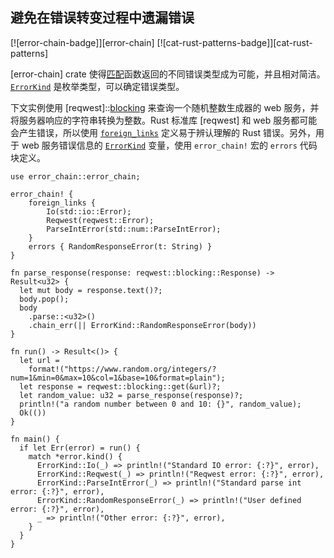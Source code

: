 ## 避免在错误转变过程中遗漏错误

<!--
> [errors/handle/retain.md](https://github.com/rust-lang-nursery/rust-cookbook/blob/master/src/errors/handle/retain.md)
> <br />
> commit dd4efa8dcd8e611326caa01c08db8f227aa909d6 - 2020.06.07
-->

[![error-chain-badge]][error-chain] [![cat-rust-patterns-badge]][cat-rust-patterns]

[error-chain] crate 使得[匹配][matching]函数返回的不同错误类型成为可能，并且相对简洁。[`ErrorKind`] 是枚举类型，可以确定错误类型。

下文实例使用 [reqwest]::[blocking] 来查询一个随机整数生成器的 web 服务，并将服务器响应的字符串转换为整数。Rust 标准库 [reqwest] 和 web 服务都可能会产生错误，所以使用 [`foreign_links`] 定义易于辨认理解的 Rust 错误。另外，用于 web 服务错误信息的 [`ErrorKind`] 变量，使用 `error_chain!` 宏的 `errors` 代码块定义。

```rust,edition2018
use error_chain::error_chain;

error_chain! {
    foreign_links {
        Io(std::io::Error);
        Reqwest(reqwest::Error);
        ParseIntError(std::num::ParseIntError);
    }
    errors { RandomResponseError(t: String) }
}

fn parse_response(response: reqwest::blocking::Response) -> Result<u32> {
  let mut body = response.text()?;
  body.pop();
  body
    .parse::<u32>()
    .chain_err(|| ErrorKind::RandomResponseError(body))
}

fn run() -> Result<()> {
  let url =
    format!("https://www.random.org/integers/?num=1&min=0&max=10&col=1&base=10&format=plain");
  let response = reqwest::blocking::get(&url)?;
  let random_value: u32 = parse_response(response)?;
  println!("a random number between 0 and 10: {}", random_value);
  Ok(())
}

fn main() {
  if let Err(error) = run() {
    match *error.kind() {
      ErrorKind::Io(_) => println!("Standard IO error: {:?}", error),
      ErrorKind::Reqwest(_) => println!("Reqwest error: {:?}", error),
      ErrorKind::ParseIntError(_) => println!("Standard parse int error: {:?}", error),
      ErrorKind::RandomResponseError(_) => println!("User defined error: {:?}", error),
      _ => println!("Other error: {:?}", error),
    }
  }
}
```

[`ErrorKind`]: https://docs.rs/error-chain/*/error_chain/example_generated/enum.ErrorKind.html
[`foreign_links`]: https://docs.rs/error-chain/*/error_chain/#foreign-links
[blocking]: https://docs.rs/reqwest/*/reqwest/blocking/index.html
[Matching]:https://docs.rs/error-chain/*/error_chain/#matching-errors
